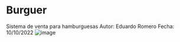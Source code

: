 # Burguer
Sistema de venta para hamburguesas
Autor: Eduardo Romero Fecha: 10/10/2022
![image](https://user-images.githubusercontent.com/114452121/195166519-3df723f4-03ac-4ad7-99e8-71c50e19fe00.png)
